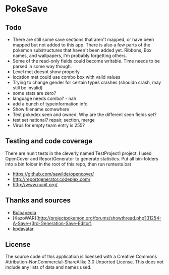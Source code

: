 PokeSave
========

Todo
----
* There are still some save sections that aren't mapped, or have been mapped but not added to this app. There is also a few parts of the pokemon substructures that haven't been added yet. Ribbons, Box names, and wallpapers, I'm probably forgetting others.
* Some of the read-only fields could become writable. Time needs to be parsed in some way though.
* Level met doesnt show properly
* location met could use combo box with valid values
* Trying to change gender for certain types crashes (shouldn crash, may still be invalid)
* some stats are zero?
* language needs combo? - nah
* add a bunch of typeinformation info
* Show filename somewhere
* Test pokedex seen and owned. Why are the different seen fields set?
* test set national? repair, section, merge
* Virus for empty team entry is 255?

Testing and code coverage
-------------------------
There are nunit tests in the cleverly named TestProject1 project.
I used OpenCover and ReportGenerator to generate statistics.
Put all bin-folders into a bin folder in the root of this repo, then run runtests.bat

* https://github.com/sawilde/opencover/
* http://reportgenerator.codeplex.com/
* http://www.nunit.org/

Thanks and sources
------------------
* [Bulbapedia](http://bulbapedia.bulbagarden.net/wiki/Save_data_structure_in_Generation_III)
* [KazoWAR](http://projectpokemon.org/forums/showthread.php?31254-A-Save-(3rd-Generation-Save-Editor)
* [kpdavatar](http://www.ppnstudio.com/maker/PokemonMakerHelp.txt)

License
-------
The source code of this application is licensed with a Creative Commons Attribution-NonCommercial-ShareAlike 3.0 Unported License. This does not include any lists of data and names used.
